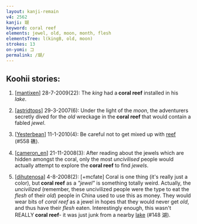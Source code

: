 ```yaml
---
layout: kanji-remain
v4: 2562
kanji: 瑚
keyword: coral reef
elements: jewel, old, moon, month, flesh
elementsTree: l(kingB, old, moon)
strokes: 13
on-yomi: コ
permalink: /瑚/
---
```


## Koohii stories: 

1) [<a href="http://kanji.koohii.com/profile/mantixen">mantixen</a>] 28-7-2009(22): The <em>king</em> had a<strong> coral reef</strong> installed in his <em>lake</em>.

2) [<a href="http://kanji.koohii.com/profile/astridtops">astridtops</a>] 29-3-2007(6): Under the light of the <em>moon</em>, the adventurers secretly dived for the <em>old</em> wreckage in the<strong> coral reef</strong> that would contain a fabled <em>jewel</em>.

3) [<a href="http://kanji.koohii.com/profile/Yesterbean">Yesterbean</a>] 11-1-2010(4): Be careful not to get mixed up with <a href="../v4/558.html">reef</a> (#558 礁).

4) [<a href="http://kanji.koohii.com/profile/cameron_en">cameron_en</a>] 21-11-2008(3): After reading about the jewels which are hidden amongst the coral, only the most <em>uncivilised</em> people would actually attempt to explore the<strong> coral reef</strong> to find <em>jewels</em>.

5) [<a href="http://kanji.koohii.com/profile/dihutenosa">dihutenosa</a>] 4-8-2008(2): [+mcfate] Coral is one thing (it&#039;s really just a color), but<strong> coral reef</strong> as a <em>&quot;jewel&quot;</em> is something totally weird. Actually, the <em>uncivilized</em> (remember, these uncivilized people were the type to eat the <em>flesh</em> of their <em>old</em>) people in China used to use this as money. They would wear bits of <em>coral reef</em> as a jewel in hopes that they would never get <em>old</em>, and thus have their <em>flesh</em> eaten. Interestingly enough, this wasn&#039;t REALLY<strong> coral reef</strong>- it was just junk from a nearby <a href="../v4/148.html">lake</a> (#148 湖).

